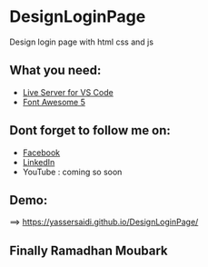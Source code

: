 # DesignLoginPage
Design login page with html css and js
## What you need:
- [Live Server for VS Code](https://marketplace.visualstudio.com/items?itemName=ritwickdey.LiveServer) 
- [Font Awesome 5](https://fontawesome.com/download) 
## Dont forget to follow me on:
- [Facebook](https://www.facebook.com/yassersaididx) <br/>
- [LinkedIn](https://www.linkedin.com/in/yassersaidi) <br/>
- YouTube : coming so soon <br/>
## Demo:
==> https://yassersaidi.github.io/DesignLoginPage/
## Finally Ramadhan Moubark

